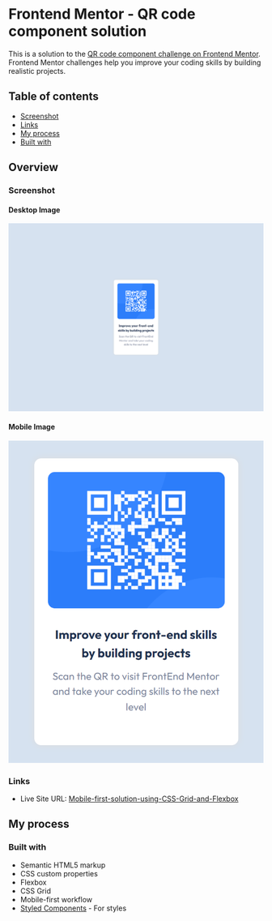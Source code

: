 # Frontend Mentor - QR code component solution

This is a solution to the [QR code component challenge on Frontend Mentor](https://www.frontendmentor.io/challenges/qr-code-component-iux_sIO_H). Frontend Mentor challenges help you improve your coding skills by building realistic projects. 

## Table of contents

  - [Screenshot](#screenshot)
  - [Links](#links)
  - [My process](#my-process)
  - [Built with](#built-with)

## Overview

### Screenshot

#### Desktop Image
![Desktop Image: 1440px](https://github.com/makumi10/Mobile-first-solution-using-CSS-Grid-and-Flexbox/blob/main/Screenshot%201440px.png)

#### Mobile Image
![Mobile Image 375px](https://github.com/makumi10/Mobile-first-solution-using-CSS-Grid-and-Flexbox/blob/main/Screenshot%20375.png)


### Links

- Live Site URL: [Mobile-first-solution-using-CSS-Grid-and-Flexbox](https://frontendmentortst1.netlify.app)

## My process

### Built with

- Semantic HTML5 markup
- CSS custom properties
- Flexbox
- CSS Grid
- Mobile-first workflow
- [Styled Components](https://styled-components.com/) - For styles
